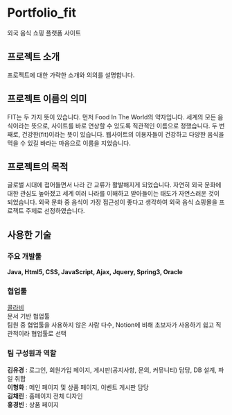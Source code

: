 # Portfolio_fit
외국 음식 쇼핑 플랫폼 사이트

<h2>프로젝트 소개</h2>

프로젝트에 대한 가략한 소개와 의의를 설명합니다.

<h2>프로젝트 이름의 의미</h2>
FIT는 두 가지 뜻이 있습니다.  
먼저 Food In The World의 약자입니다. 세계의 모든 음식이라는 뜻으로, 사이트를 바로 연상할 수 있도록 직관적인 이름으로 정했습니다. 두 번째로, 건강한(fit)이라는 뜻이 있습니다. 웹사이트의 이용자들이 건강하고 다양한 음식을 먹을 수 있길 바라는 마음으로 이름을 지었습니다.

<h2>프로젝트의 목적</h2>
글로벌 시대에 접어들면서 나라 간 교류가 활발해지게 되었습니다. 자연히 외국 문화에 대한 관심도 높아졌고 세계 여러 나라를 이해하고 받아들이는 태도가 자연스러운 것이 되었습니다. 외국 문화 중 음식이 가장 접근성이 좋다고 생각하여 외국 음식 쇼핑몰을 프로젝트 주제로 선정하였습니다.


<h2>사용한 기술</h2>
<h3>주요 개발툴</h3>
<b>Java, Html5, CSS, JavaScript, Ajax, Jquery, Spring3, Oracle</b>

<h3>협업툴</h3>
<a href="https://www.collabee.co/">콜라비</a><br>
문서 기반 협업툴<br>
팀원 중 협업툴을 사용하지 않은 사람 다수, Notion에 비해 초보자가 사용하기 쉽고 직관적이라 협업툴로 선택<br>

<h3>팀 구성원과 역할</h3>
<b>김유경</b> : 로그인, 회원가입 페이지, 게시판(공지사항, 문의, 커뮤니티) 담당, DB 설계, 파일 취합 <br> 
<b>이형화</b> : 메인 페이지 및 상품 페이지, 이벤트 게시판 담당 <br>
<b>김채린</b> : 홈페이지 전체 디자인<br>
<b>홍경빈</b> : 상품 페이지 

